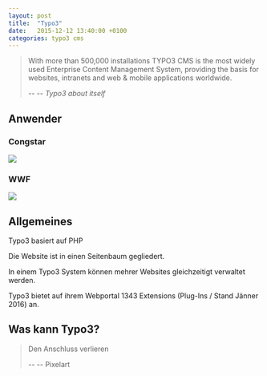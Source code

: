 ```yaml
---
layout: post
title:  "Typo3"
date:   2015-12-12 13:40:00 +0100
categories: typo3 cms 
---
```


> With more than 500,000 installations TYPO3 CMS is the most widely used Enterprise Content Management System, providing the basis for websites, intranets and web & mobile applications worldwide.
>
> -- -- <cite>Typo3 about itself</cite>

## Anwender

### Congstar
[<img src="{{site.url}}{{site.baseurl}}/assets/congstar.png">](https://www.congstar.de/)

### WWF
[<img src="{{site.url}}{{site.baseurl}}/assets/wwf.png">](https://www.wwf.de/)

## Allgemeines

Typo3 basiert auf PHP

Die Website ist in einen Seitenbaum gegliedert.

In einem Typo3 System können mehrer Websites gleichzeitigt verwaltet werden.

Typo3 bietet auf ihrem Webportal 1343 Extensions (Plug-Ins / Stand Jänner 2016) an.

## Was kann Typo3?

> Den Anschluss verlieren
>
> -- -- Pixelart